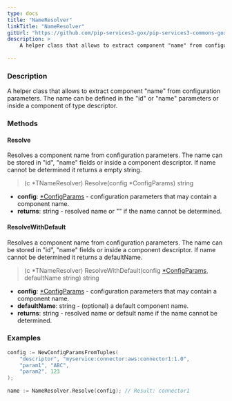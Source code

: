 ```yaml
---
type: docs
title: "NameResolver"
linkTitle: "NameResolver"
gitUrl: "https://github.com/pip-services3-gox/pip-services3-commons-gox"
description: > 
    A helper class that allows to extract component "name" from configuration parameters.
    
---
```

### Description
A helper class that allows to extract component "name" from configuration parameters.
The name can be defined in the "id" or "name" parameters or inside a component of type descriptor.

### Methods

#### Resolve
Resolves a component name from configuration parameters. The name can be stored in "id",
"name" fields or inside a component descriptor. If name cannot be determined it returns a empty string.

> (c *TNameResolver) Resolve(config *ConfigParams) string

- **config**: [*ConfigParams](../config_params) - configuration parameters that may contain a component name.
- **returns**: string -  resolved name or "" if the name cannot be determined.


#### ResolveWithDefault
Resolves a component name from configuration parameters.
The name can be stored in "id", "name" fields or inside a component descriptor.
If name cannot be determined it returns a defaultName.

> (c *TNameResolver) ResolveWithDefault(config [*ConfigParams](../config_params), defaultName string) string

- **config**: [*ConfigParams](../config_params) - configuration parameters that may contain a component name.
- **defaultName**: string - (optional) a default component name.
- **returns**: string - resolved name or default name if the name cannot be determined.

### Examples

```go
config := NewConfigParamsFromTuples(
    "descriptor", "myservice:connector:aws:connector1:1.0",
    "param1", "ABC",
    "param2", 123
);
 
name := NameResolver.Resolve(config); // Result: connector1

```
